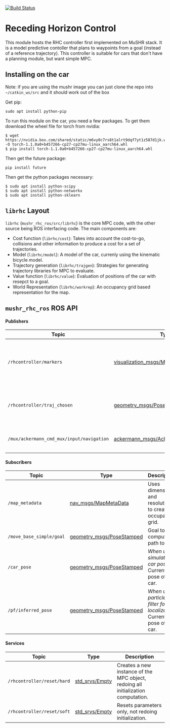[![Build Status](https://dev.azure.com/prl-mushr/mushr_rhc/_apis/build/status/prl-mushr.mushr_rhc?branchName=master)](https://dev.azure.com/prl-mushr/mushr_rhc/_build/latest?definitionId=1&branchName=master)

# Receding Horizon Control

This module hosts the RHC controller first implemented on MuSHR stack. It is a model predictive contoller that plans to waypoints from a goal (instead of a reference trajectory). This controller is suitable for cars that don't have a planning module, but want simple MPC.

## Installing on the car
Note: if you are using the mushr image you can just clone the repo into `~/catkin_ws/src` and it should work out of the box

Get pip:
```
sudo apt install python-pip
```
To run this module on the car, you need a few packages. To get them download the wheel file for torch from nvidia:
```
$ wget https://nvidia.box.com/shared/static/m6vy0c7rs8t1alrt9dqf7yt1z587d1jk.whl -O torch-1.1.0a0+b457266-cp27-cp27mu-linux_aarch64.whl
$ pip install torch-1.1.0a0+b457266-cp27-cp27mu-linux_aarch64.whl
```
Then get the future package:
```
pip install future
```
Then get the python packages necessary:
```
$ sudo apt install python-scipy
$ sudo apt install python-networkx
$ sudo apt install python-sklearn
```

## `librhc` Layout
`librhc` (`mushr_rhc_ros/src/librhc`) is the core MPC code, with the other source being ROS interfacing code. The main components are:
- Cost function (`librhc/cost`): Takes into account the cost-to-go, collisions and other information to produce a cost for a set of trajectories.
- Model (`librhc/model`): A model of the car, currenly using the kinematic bicycle model.
- Trajectory generation (`librhc/trajgen`): Strategies for generating trajectory libraries for MPC to evaluate.
- Value function (`librhc/value`): Evaluation of positions of the car with resepct to a goal.
- World Representation (`librhc/workrep`): An occupancy grid based representation for the map.

## `mushr_rhc_ros` ROS API

#### Publishers
Topic | Type | Description
------|------|------------
`/rhcontroller/markers`|[visualization_msgs/Marker](http://docs.ros.org/api/visualization_msgs/html/msg/Marker.html)|Halton points sampled in the map (for debugging purposes).
`/rhcontroller/traj_chosen`|[geometry_msgs/PoseArray](http://docs.ros.org/api/geometry_msgs/html/msg/PoseArray.html)|The lowest cost trajectory (for debuggin purposes).
`/mux/ackermann_cmd_mux/input/navigation`|[ackermann_msgs/AckermannDriveStamped](http://docs.ros.org/api/ackermann_msgs/html/msg/AckermannDriveStamped.html)|The lowest cost control to apply on the car.

#### Subscribers
Topic | Type | Description
------|------|------------
`/map_metadata`|[nav_msgs/MapMetaData](http://docs.ros.org/api/nav_msgs/html/msg/MapMetaData.html)|Uses dimension and resolution to create occupancy grid.
`/move_base_simple/goal`|[geometry_msgs/PoseStamped](http://docs.ros.org/api/geometry_msgs/html/msg/PoseStamped.html)|Goal to compute path to.
`/car_pose`|[geometry_msgs/PoseStamped](http://docs.ros.org/api/geometry_msgs/html/msg/PoseStamped.html)|*When using simulated car pose* Current pose of the car.
`/pf/inferred_pose`|[geometry_msgs/PoseStamped](http://docs.ros.org/api/geometry_msgs/html/msg/PoseStamped.html)|*When using particle filter for localization* Current pose of the car.

#### Services
Topic | Type | Description
------|------|------------
`/rhcontroller/reset/hard`|[std_srvs/Empty](http://docs.ros.org/api/std_srvs/html/srv/Empty.html)|Creates a new instance of the MPC object, redoing all initialization computation.
`/rhcontroller/reset/soft`|[std_srvs/Empty](http://docs.ros.org/api/std_srvs/html/srv/Empty.html)|Resets parameters only, not redoing initialization.
